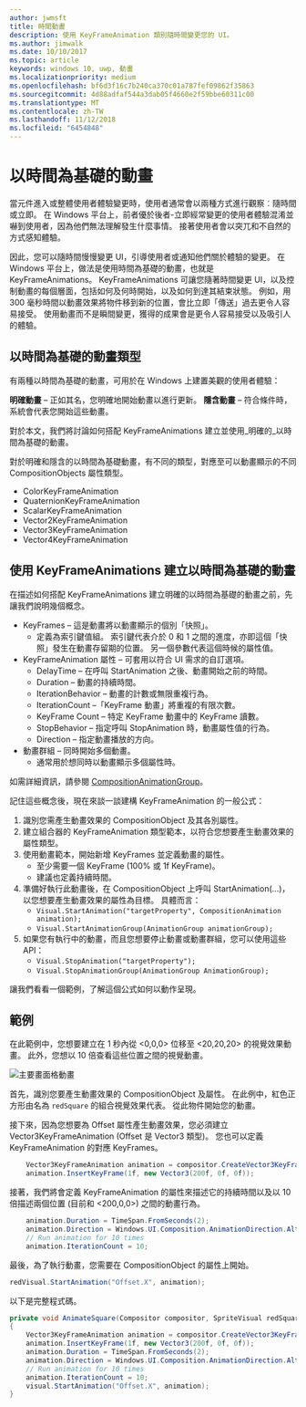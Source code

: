 ```yaml
---
author: jwmsft
title: 時間動畫
description: 使用 KeyFrameAnimation 類別隨時間變更您的 UI。
ms.author: jimwalk
ms.date: 10/10/2017
ms.topic: article
keywords: windows 10, uwp, 動畫
ms.localizationpriority: medium
ms.openlocfilehash: bf6d3f16c7b240ca370c01a787fef09862f35863
ms.sourcegitcommit: 4d88adfaf544a3dab05f4660e2f59bbe60311c00
ms.translationtype: MT
ms.contentlocale: zh-TW
ms.lasthandoff: 11/12/2018
ms.locfileid: "6454848"
---
```

# <a name="time-based-animations"></a>以時間為基礎的動畫

當元件進入或整體使用者體驗變更時，使用者通常會以兩種方式進行觀察︰隨時間或立即。 在 Windows 平台上，前者優於後者-立即經常變更的使用者體驗混淆並嚇到使用者，因為他們無法理解發生什麼事情。 接著使用者會以突兀和不自然的方式感知體驗。

因此，您可以隨時間慢慢變更 UI，引導使用者或通知他們關於體驗的變更。 在 Windows 平台上，做法是使用時間為基礎的動畫，也就是 KeyFrameAnimations。 KeyFrameAnimations 可讓您隨著時間變更 UI，以及控制動畫的每個層面，包括如何及何時開始，以及如何到達其結束狀態。 例如，用 300 毫秒時間以動畫效果將物件移到新的位置，會比立即「傳送」過去更令人容易接受。 使用動畫而不是瞬間變更，獲得的成果會是更令人容易接受以及吸引人的體驗。

## <a name="types-of-time-based-animations"></a>以時間為基礎的動畫類型

有兩種以時間為基礎的動畫，可用於在 Windows 上建置美觀的使用者體驗：

**明確動畫** – 正如其名，您明確地開始動畫以進行更新。
**隱含動畫** – 符合條件時，系統會代表您開始這些動畫。

對於本文，我們將討論如何搭配 KeyFrameAnimations 建立並使用_明確的_以時間為基礎的動畫。

對於明確和隱含的以時間為基礎動畫，有不同的類型，對應至可以動畫顯示的不同 CompositionObjects 屬性類型。

- ColorKeyFrameAnimation
- QuaternionKeyFrameAnimation
- ScalarKeyFrameAnimation
- Vector2KeyFrameAnimation
- Vector3KeyFrameAnimation
- Vector4KeyFrameAnimation

## <a name="create-time-based-animations-with-keyframeanimations"></a>使用 KeyFrameAnimations 建立以時間為基礎的動畫

在描述如何搭配 KeyFrameAnimations 建立明確的以時間為基礎的動畫之前，先讓我們說明幾個概念。

- KeyFrames – 這是動畫將以動畫顯示的個別「快照」。
  - 定義為索引鍵值組。 索引鍵代表介於 0 和 1 之間的進度，亦即這個「快照」發生在動畫存留期的位置。 另一個參數代表這個時候的屬性值。
- KeyFrameAnimation 屬性 – 可套用以符合 UI 需求的自訂選項。
  - DelayTime – 在呼叫 StartAnimation 之後、動畫開始之前的時間。
  - Duration – 動畫的持續時間。
  - IterationBehavior – 動畫的計數或無限重複行為。
  - IterationCount –「KeyFrame 動畫」將重複的有限次數。
  - KeyFrame Count – 特定 KeyFrame 動畫中的 KeyFrame 讀數。
  - StopBehavior – 指定呼叫 StopAnimation 時，動畫屬性值的行為。
  - Direction – 指定動畫播放的方向。
- 動畫群組 – 同時開始多個動畫。
  - 通常用於想同時以動畫顯示多個屬性時。

如需詳細資訊，請參閱 [CompositionAnimationGroup](https://docs.microsoft.com/uwp/api/windows.ui.composition.compositionanimationgroup)。

記住這些概念後，現在來談一談建構 KeyFrameAnimation 的一般公式：

1. 識別您需產生動畫效果的 CompositionObject 及其各別屬性。
1. 建立組合器的 KeyFrameAnimation 類型範本，以符合您想要產生動畫效果的屬性類型。
1. 使用動畫範本，開始新增 KeyFrames 並定義動畫的屬性。
    - 至少需要一個 KeyFrame (100% 或 1f KeyFrame)。
    - 建議也定義持續時間。
1. 準備好執行此動畫後，在 CompositionObject 上呼叫 StartAnimation(...)，以您想要產生動畫效果的屬性為目標。 具體而言：
    - `Visual.StartAnimation("targetProperty", CompositionAnimation animation);`
    - `Visual.StartAnimationGroup(AnimationGroup animationGroup);`
1. 如果您有執行中的動畫，而且您想要停止動畫或動畫群組，您可以使用這些 API：
    - `Visual.StopAnimation("targetProperty");`
    - `Visual.StopAnimationGroup(AnimationGroup AnimationGroup);`

讓我們看看一個範例，了解這個公式如何以動作呈現。

## <a name="example"></a>範例

在此範例中，您想要建立在 1 秒內從 <0,0,0> 位移至 <20,20,20> 的視覺效果動畫。 此外，您想以 10 倍查看這些位置之間的視覺動畫。

![主要畫面格動畫](images/animation/animated-rectangle.gif)

首先，識別您要產生動畫效果的 CompositionObject 及屬性。 在此例中，紅色正方形由名為 `redSquare` 的組合視覺效果代表。 從此物件開始您的動畫。

接下來，因為您想要為 Offset 屬性產生動畫效果，您必須建立 Vector3KeyFrameAnimation (Offset 是 Vector3 類型)。 您也可以定義 KeyFrameAnimation 的對應 KeyFrames。

```csharp
    Vector3KeyFrameAnimation animation = compositor.CreateVector3KeyFrameAnimation();
    animation.InsertKeyFrame(1f, new Vector3(200f, 0f, 0f));
```

接著，我們將會定義 KeyFrameAnimation 的屬性來描述它的持續時間以及以 10 倍描述兩個位置 (目前和 <200,0,0>) 之間的動畫行為。

```csharp
    animation.Duration = TimeSpan.FromSeconds(2);
    animation.Direction = Windows.UI.Composition.AnimationDirection.Alternate;
    // Run animation for 10 times
    animation.IterationCount = 10;
```

最後，為了執行動畫，您需要在 CompositionObject 的屬性上開始。

```csharp
redVisual.StartAnimation("Offset.X", animation);
```

以下是完整程式碼。

```csharp
private void AnimateSquare(Compositor compositor, SpriteVisual redSquare)
{ 
    Vector3KeyFrameAnimation animation = compositor.CreateVector3KeyFrameAnimation();
    animation.InsertKeyFrame(1f, new Vector3(200f, 0f, 0f));
    animation.Duration = TimeSpan.FromSeconds(2);
    animation.Direction = Windows.UI.Composition.AnimationDirection.Alternate;
    // Run animation for 10 times
    animation.IterationCount = 10;
    visual.StartAnimation("Offset.X", animation);
} 
```
